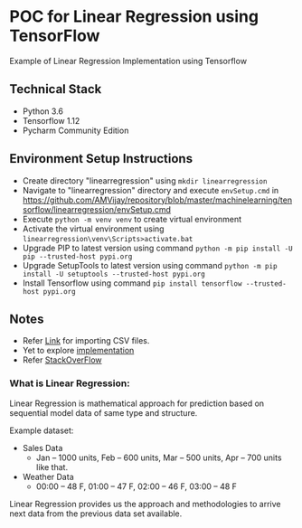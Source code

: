 # POC for Linear Regression using TensorFlow
Example of Linear Regression Implementation using Tensorflow 

## Technical Stack
* Python 3.6
* Tensorflow 1.12
* Pycharm Community Edition

## Environment Setup Instructions
* Create directory "linearregression" using `mkdir linearregression` 
* Navigate to "linearregression" directory and execute `envSetup.cmd` in https://github.com/AMVijay/repository/blob/master/machinelearning/tensorflow/linearregression/envSetup.cmd 
* Execute `python -m venv venv` to create virtual environment
* Activate the virtual environment using `linearregression\venv\Scripts>activate.bat`
* Upgrade PIP to latest version using command `python -m pip install -U pip --trusted-host pypi.org`
* Upgrade SetupTools to latest version using command `python -m pip install -U setuptools --trusted-host pypi.org`
* Install Tensorflow using command `pip install tensorflow --trusted-host pypi.org`

## Notes
* Refer [Link](https://www.tensorflow.org/guide/datasets#csv-files) for importing CSV files.
* Yet to explore [implementation](https://www.guru99.com/linear-regression-tensorflow.html)
* Refer [StackOverFlow](https://stackoverflow.com/questions/46982168/trying-to-use-linearregressor)

### What is Linear Regression: 

Linear Regression is mathematical approach for prediction based on sequential model data of same type and structure. 

Example dataset: 
* Sales Data 
    * Jan – 1000 units, Feb – 600 units, Mar – 500 units, Apr – 700 units like that. 
* Weather Data 
    * 00:00 – 48 F, 01:00 – 47 F, 02:00 – 46 F, 03:00 – 48 F 

Linear Regression provides us the approach and methodologies to arrive next data from the previous data set available.
